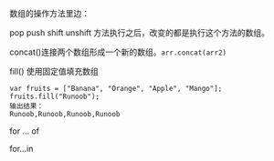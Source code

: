 数组的操作方法里边：

pop push  shift unshift 方法执行之后，改变的都是执行这个方法的数组。

concat\(\)连接两个数组形成一个新的数组。`arr.concat(arr2)`

fill\(\)  使用固定值填充数组

```
var fruits = ["Banana", "Orange", "Apple", "Mango"];
fruits.fill("Runoob");
输出结果：
Runoob,Runoob,Runoob,Runoob
```

for  ... of

for...in

